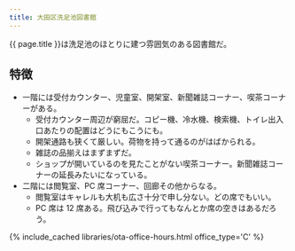 ```yaml
---
title: 大田区洗足池図書館
---
```


{{ page.title }}は洗足池のほとりに建つ雰囲気のある図書館だ。

## 特徴

* 一階には受付カウンター、児童室、開架室、新聞雑誌コーナー、喫茶コーナーがある。
  * 受付カウンター周辺が窮屈だ。コピー機、冷水機、検索機、トイレ出入口あたりの配置はどうにもこうにも。
  * 開架通路も狭くて厳しい。荷物を持って通るのがはばかられる。
  * 雑誌の品揃えはまずまずだ。
  * ショップが開いているのを見たことがない喫茶コーナー。新聞雑誌コーナーの延長みたいになっている。
* 二階には閲覧室、PC 席コーナー、回廊その他からなる。
  * 閲覧室はキャレルも大机も広さ十分で申し分ない。どの席でもいい。
  * PC 席は 12 席ある。飛び込みで行ってもなんとか席の空きはあるだろう。

{% include_cached libraries/ota-office-hours.html office_type='C' %}
